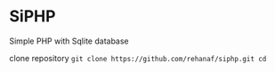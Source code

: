 # SiPHP
Simple PHP with Sqlite database

clone repository
`
git clone https://github.com/rehanaf/siphp.git
cd 
`
